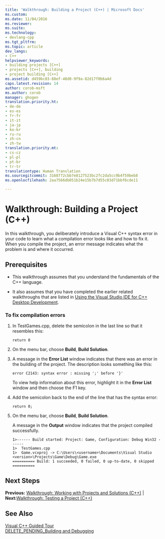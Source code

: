 ```yaml
---
title: 'Walkthrough: Building a Project (C++) | Microsoft Docs'
ms.custom: 
ms.date: 11/04/2016
ms.reviewer: 
ms.suite: 
ms.technology:
- devlang-cpp
ms.tgt_pltfrm: 
ms.topic: article
dev_langs:
- C++
helpviewer_keywords:
- building projects [C++]
- projects [C++], building
- project building [C++]
ms.assetid: d459bc03-88ef-48d0-9f9a-82d17f0b6a4d
caps.latest.revision: 14
author: corob-msft
ms.author: corob
manager: ghogen
translation.priority.ht:
- de-de
- es-es
- fr-fr
- it-it
- ja-jp
- ko-kr
- ru-ru
- zh-cn
- zh-tw
translation.priority.mt:
- cs-cz
- pl-pl
- pt-br
- tr-tr
translationtype: Human Translation
ms.sourcegitcommit: 3168772cbb7e8127523bc2fc2da5cc9b4f59beb8
ms.openlocfilehash: 2aa7566db051b24e15b7b7d55c03d71bbf6cde11

---
```

# Walkthrough: Building a Project (C++)
In this walkthrough, you deliberately introduce a Visual C++ syntax error in your code to learn what a compilation error looks like and how to fix it. When you compile the project, an error message indicates what the problem is and where it occurred.  
  
## Prerequisites  
  
-   This walkthrough assumes that you understand the fundamentals of the C++ language.  
  
-   It also assumes that you have completed the earlier related walkthroughs that are listed in [Using the Visual Studio IDE for C++ Desktop Development](../ide/using-the-visual-studio-ide-for-cpp-desktop-development.md).  
  
### To fix compilation errors  
  
1.  In TestGames.cpp, delete the semicolon in the last line so that it resembles this:  
  
     `return 0`  
  
2.  On the menu bar, choose **Build**, **Build Solution**.  
  
3.  A message in the **Error List** window indicates that there was an error in the building of the project. The description looks something like this:  
  
     `error C2143: syntax error : missing ';' before '}'`  
  
     To view help information about this error, highlight it in the **Error List** window and then choose the F1 key.  
  
4.  Add the semicolon back to the end of the line that has the syntax error:  
  
     `return 0;`  
  
5.  On the menu bar, choose **Build**, **Build Solution**.  
  
     A message in the **Output** window indicates that the project compiled successfully.  
  
    ```Output  
    1>------ Build started: Project: Game, Configuration: Debug Win32 ------  
    1>  TestGames.cpp  
    1>  Game.vcxproj -> C:\Users\<username>\Documents\Visual Studio <version>\Projects\Game\Debug\Game.exe  
    ========== Build: 1 succeeded, 0 failed, 0 up-to-date, 0 skipped ==========  
    ```  
  
## Next Steps  
 **Previous:** [Walkthrough: Working with Projects and Solutions (C++)](../ide/walkthrough-working-with-projects-and-solutions-cpp.md) &#124; **Next:**[Walkthrough: Testing a Project (C++)](../ide/walkthrough-testing-a-project-cpp.md)  
  
## See Also  
 [Visual C++ Guided Tour](http://msdn.microsoft.com/en-us/499cb66f-7df1-45d6-8b6b-33d94fd1f17c)   
 [DELETE_PENDING_Building and Debugging](http://msdn.microsoft.com/en-us/9f6ba537-5ea0-46fb-b6ba-b63d657d84f1)


<!--HONumber=Jan17_HO1-->


